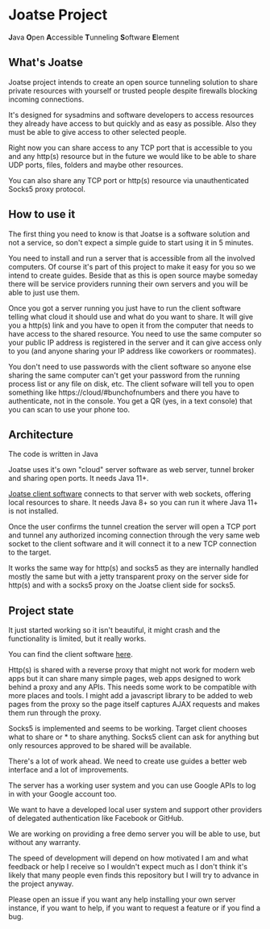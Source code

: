 # Joatse Project

**J**ava **O**pen **A**ccessible **T**unneling **S**oftware **E**lement

## What's Joatse

Joatse project intends to create an open source tunneling solution to share private resources with yourself or trusted people despite firewalls blocking incoming connections.

It's designed for sysadmins and software developers to access resources they already have access to but quickly and as easy as possible. Also they must be able to give access to other selected people.

Right now you can share access to any TCP port that is accessible to you and any http(s) resource but in the future we would like to be able to share UDP ports, files, folders and maybe other resources.

You can also share any TCP port or http(s) resource via unauthenticated Socks5 proxy protocol.

## How to use it

The first thing you need to know is that Joatse is a software solution and not a service, so don't expect a simple guide to start using it in 5 minutes.

You need to install and run a server that is accessible from all the involved computers. Of course it's part of this project to make it easy for you so we intend to create guides. Beside that as this is open source maybe someday there will be service providers running their own servers and you will be able to just use them.

Once you got a server running you just have to run the client software telling what cloud it should use and what do you want to share. It will give you a http(s) link and you have to open it from the computer that needs to have access to the shared resource. You need to use the same computer so your public IP address is registered in the server and it can give access only to you (and anyone sharing your IP address like coworkers or roommates).

You don't need to use passwords with the client software so anyone else sharing the same computer can't get your password from the running process list or any file on disk, etc. The client sofware will tell you to open something like https://cloud/#bunchofnumbers and there you have to authenticate, not in the console. You get a QR (yes, in a text console) that you can scan to use your phone too.

## Architecture

The code is written in Java 

Joatse uses it's own "cloud" server software as web server, tunnel broker and sharing open ports. It needs Java 11+.

[Joatse client software](https://github.com/aalku/joatse-target) connects to that server with web sockets, offering local resources to share. It needs Java 8+ so you can run it where Java 11+ is not installed.

Once the user confirms the tunnel creation the server will open a TCP port and tunnel any authorized incoming connection through the very same web socket to the client software and it will connect it to a new TCP connection to the target.

It works the same way for http(s) and socks5 as they are internally handled mostly the same but with a jetty transparent proxy on the server side for http(s) and with a socks5 proxy on the Joatse client side for socks5.

## Project state

It just started working so it isn't beautiful, it might crash and the functionality is limited, but it really works.

You can find the client software [here](https://github.com/aalku/joatse-target).

Http(s) is shared with a reverse proxy that might not work for modern web apps but it can share many simple pages, web apps designed to work behind a proxy and any APIs. This needs some work to be compatible with more places and tools. I might add a javascript library to be added to web pages from the proxy so the page itself captures AJAX requests and makes them run through the proxy.

Socks5 is implemented and seems to be working. Target client chooses what to share or * to share anything. Socks5 client can ask for anything but only resources approved to be shared will be available.

There's a lot of work ahead. We need to create use guides a better web interface and a lot of improvements.

The server has a working user system and you can use Google APIs to log in with your Google account too.

We want to have a developed local user system and support other providers of delegated authentication like Facebook or GitHub.

We are working on providing a free demo server you will be able to use, but without any warranty.

The speed of development will depend on how motivated I am and what feedback or help I receive so I wouldn't expect much as I don't think it's likely that many people even finds this repository but I will try to advance in the project anyway.

Please open an issue if you want any help installing your own server instance, if you want to help, if you want to request a feature or if you find a bug.